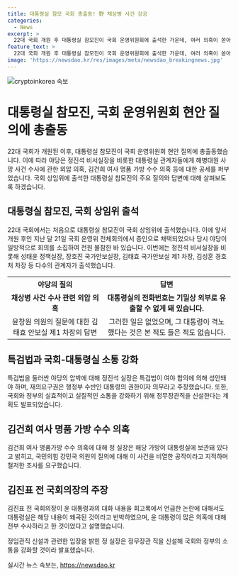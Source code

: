 ```yaml
---
title: 대통령실 참모 국회 총출동! 野 채상병 사건 강공
categories:
  - News
excerpt: >
  22대 국회 개원 후 대통령실 참모진이 국회 운영위원회에 출석한 가운데, 여러 의혹이 쏟아져 나왔습니다. 대통령실에 외압 의혹과 김건희 여사 명품 가방 수수 의혹 등이 대두되면서 야당과의 공방이 치열해졌으며, 국회 상임위에서는 주요 질의와 답변이 이뤄졌습니다. 더불어민주당 의원들은 여러 의혹에 대한 자료와 해명을 요구하며 대통령실을 향해 공세를 퍼부었습니다. 또한, 정부는 정무장관직 신설을 통해 국회와 정부 간 소통을 강화하기로 했습니다.
feature_text: >
  22대 국회 개원 후 대통령실 참모진이 국회 운영위원회에 출석한 가운데, 여러 의혹이 쏟아져 나왔습니다. 대통령실에 외압 의혹과 김건희 여사 명품 가방 수수 의혹 등이 대두되면서 야당과의 공방이 치열해졌으며, 국회 상임위에서는 주요 질의와 답변이 이뤄졌습니다. 더불어민주당 의원들은 여러 의혹에 대한 자료와 해명을 요구하며 대통령실을 향해 공세를 퍼부었습니다. 또한, 정부는 정무장관직 신설을 통해 국회와 정부 간 소통을 강화하기로 했습니다.
image: 'https://newsdao.kr/res/images/meta/newsdao_breakingnews.jpg'
---
```


<p><img src="https://newsdao.kr/res/images/meta/newsdao_breakingnews.jpg" alt="cryptoinkorea 속보" /></p>

<h1>대통령실 참모진, 국회 운영위원회 현안 질의에 총출동</h1>

<p data-ke-size="size16">22대 국회가 개원된 이후, 대통령실 참모진이 국회 운영위원회 현안 질의에 총출동했습니다. 이에 따라 야당은 정진석 비서실장을 비롯한 대통령실 관계자들에게 해병대원 사망 사건 수사에 관한 외압 의혹, 김건희 여사 명품 가방 수수 의혹 등에 대한 공세를 퍼부었습니다. 국회 상임위에 출석한 대통령실 참모진의 주요 질의와 답변에 대해 살펴보도록 하겠습니다.</p>

<h2>대통령실 참모진, 국회 상임위 출석</h2>

<p data-ke-size="size16">22대 국회에서는 처음으로 대통령실 참모진이 국회 상임위에 출석했습니다. 이에 앞서 개원 후인 지난 달 21일 국회 운영위 전체회의에서 증인으로 채택되었으나 당시 야당이 일방적으로 회의를 소집하여 전원 불참한 바 있습니다. 이번에는 정진석 비서실장을 비롯해 성태윤 정책실장, 장호진 국가안보실장, 김태효 국가안보실 제1 차장, 김성훈 경호처 차장 등 다수의 관계자가 출석했습니다.</p>

<table>
    <tr>
        <th>야당의 질의</th>
        <th>답변</th>
    </tr>
    <tr>
        <td style="text-align: center; height: 17px;"><b>채상병 사건 수사 관련 외압 의혹</b></td>
        <td style="text-align: center; height: 17px;"><b>대통령실의 전화번호는 기밀상 외부로 유출할 수 없게 돼 있습니다.</b></td>
    </tr>
    <tr>
        <td style="text-align: center; height: 17px;">윤창원 의원의 질문에 대한 김태효 안보실 제1 차장의 답변</td>
        <td style="text-align: center; height: 17px;">그러한 일은 없었으며, 그 대통령이 격노했다는 것은 본 적도 들은 적도 없습니다.</td>
    </tr>
</table>

<h2>특검법과 국회-대통령실 소통 강화</h2>

<p data-ke-size="size16">특검법을 둘러싼 야당의 압박에 대해 정진석 실장은 특검법이 여야 합의에 의해 성안돼야 하며, 재의요구권은 행정부 수반인 대통령의 권한이자 의무라고 주장했습니다. 또한, 국회와 정부의 실효적이고 실질적인 소통을 강화하기 위해 정무장관직을 신설한다는 계획도 발표되었습니다.</p>

<h2>김건희 여사 명품 가방 수수 의혹</h2>

<p data-ke-size="size16">김건희 여사 명품가방 수수 의혹에 대해 정 실장은 해당 가방이 대통령실에 보관돼 있다고 밝히고, 국민의힘 강민국 의원의 질의에 대해 이 사건을 비열한 공작이라고 지적하며 철저한 조사를 요구했습니다.</p>

<h2>김진표 전 국회의장의 주장</h2>

<p data-ke-size="size16">김진표 전 국회의장이 윤 대통령과의 대화 내용을 회고록에서 언급한 논란에 대해서도 대통령실은 해당 내용이 왜곡된 것이라고 반박하였으며, 윤 대통령이 많은 의혹에 대해 전부 수사하라고 한 것이었다고 설명했습니다.</p>

<p data-ke-size="size16">정임관직 신설과 관련한 입장을 밝힌 정 실장은 정무장관 직을 신설해 국회와 정부의 소통을 강화할 것이라 발표했습니다.</p>
실시간 뉴스 속보는, <a href="https://newsdao.kr" rel="dofollow">https://newsdao.kr</a>


